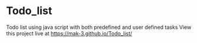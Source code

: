 # Todo_list
Todo list using java script with both predefined and user defined tasks
View this project live at https://mak-3.github.io/Todo_list/
